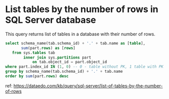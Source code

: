 # List tables by the number of rows in SQL Server database

This query returns list of tables in a database with their number of rows.


``` sql
select schema_name(tab.schema_id) + '.' + tab.name as [table], 
       sum(part.rows) as [rows]
   from sys.tables tab
        inner join sys.partitions part
            on tab.object_id = part.object_id
where part.index_id IN (1, 0) -- 0 - table without PK, 1 table with PK
group by schema_name(tab.schema_id) + '.' + tab.name
order by sum(part.rows) desc
```

ref: https://dataedo.com/kb/query/sql-server/list-of-tables-by-the-number-of-rows
